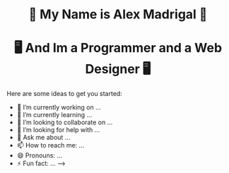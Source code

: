 <h1 align="center"> 👾 My Name is Alex Madrigal 👾 </h1>
<h1 align="center"> 🖥️ And Im a Programmer and a Web Designer 🖥️ </h1>
 Here are some ideas to get you started: 

- 🔭 I’m currently working on ...
- 🌱 I’m currently learning ...
- 👯 I’m looking to collaborate on ...
- 🤔 I’m looking for help with ...
- 💬 Ask me about ...
- 📫 How to reach me: ...
- 😄 Pronouns: ...
- ⚡ Fun fact: ...
-->
